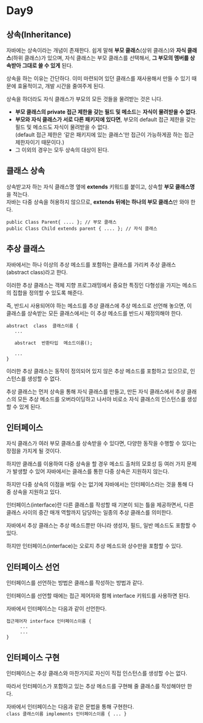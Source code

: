 Day9
====
## **상속(Inheritance)**   
자바에는 상속이라는 개념이 존재한다.
쉽게 말해  **부모 클래스**(상위 클래스)와  **자식 클래스**(하위 클래스)가 있으며, 자식 클래스는 부모 클래스를 선택해서,  **그 부모의 멤버를 상속받아 그대로 쓸 수 있게**  된다.

상속을 하는 이유는 간단하다. 이미 마련되어 있던 클래스를 재사용해서 만들 수 있기 때문에 효율적이고, 개발 시간을 줄여주게 된다.

상속을 하더라도 자식 클래스가 부모의 모든 것들을 물려받는 것은 니다.

-   **부모 클래스의 private 접근 제한을 갖는 필드 및 메소드**는  **자식이 물려받을 수 없다**.
-   **부모와 자식 클래스가 서로 다른 패키지에 있다면**, 부모의 default 접근 제한을 갖는 필드 및 메소드도 자식이 물려받을 수 없다.  
    (default 접근 제한은 ‘같은 패키지에 있는 클래스’만 접근이 가능하게끔 하는 접근 제한자이기 때문이다.)
-   그 이외의 경우는 모두 상속의 대상이 된다.   

## **클래스 상속**

상속받고자 하는 자식 클래스명 옆에  **extends**  키워드를 붙이고, 상속할  **부모 클래스명**을 적는다.  
자바는 다중 상속을 허용하지 않으므로,  **extends 뒤에는 하나의 부모 클래스**만 와야 한다.

```
public Class Parent{ .... }; // 부모 클래스
public Class Child extends parent { .... }; // 자식 클래스
```

## **추상 클래스**
자바에서는 하나 이상의 추상 메소드를 포함하는 클래스를 가리켜 추상 클래스(abstract class)라고 한다.

이러한 추상 클래스는 객체 지향 프로그래밍에서 중요한 특징인 다형성을 가지는 메소드의 집합을 정의할 수 있도록 해준다.

즉, 반드시 사용되어야 하는 메소드를 추상 클래스에 추상 메소드로 선언해 놓으면, 이 클래스를 상속받는 모든 클래스에서는 이 추상 메소드를 반드시 재정의해야 한다.
```
abstract  class  클래스이름 {
   ...

   abstract  반환타입  메소드이름();

   ...
}
```   
이러한 추상 클래스는 동작이 정의되어 있지 않은 추상 메소드를 포함하고 있으므로, 인스턴스를 생성할 수 없다.

추상 클래스는 먼저 상속을 통해 자식 클래스를 만들고, 만든 자식 클래스에서 추상 클래스의 모든 추상 메소드를 오버라이딩하고 나서야 비로소 자식 클래스의 인스턴스를 생성할 수 있게 된다.   

## **인터페이스**
자식 클래스가 여러 부모 클래스를 상속받을 수 있다면, 다양한 동작을 수행할 수 있다는 장점을 가지게 될 것이다.

하지만 클래스를 이용하여 다중 상속을 할 경우 메소드 출처의 모호성 등 여러 가지 문제가 발생할 수 있어 자바에서는 클래스를 통한 다중 상속은 지원하지 않는다.

하지만 다중 상속의 이점을 버릴 수는 없기에 자바에서는 인터페이스라는 것을 통해 다중 상속을 지원하고 있다.

인터페이스(interface)란 다른 클래스를 작성할 때 기본이 되는 틀을 제공하면서, 다른 클래스 사이의 중간 매개 역할까지 담당하는 일종의 추상 클래스를 의미한다.

자바에서 추상 클래스는 추상 메소드뿐만 아니라 생성자, 필드, 일반 메소드도 포함할 수 있다.

하지만 인터페이스(interface)는 오로지 추상 메소드와 상수만을 포함할 수 있다.   
## **인터페이스 선언**
인터페이스를 선언하는 방법은 클래스를 작성하는 방법과 같다.

인터페이스를 선언할 때에는 접근 제어자와 함께 interface 키워드를 사용하면 된다.

자바에서 인터페이스는 다음과 같이 선언한다.
```
접근제어자 interface 인터페이스이름 {
     ...
     ...
}
```
## **인터페이스 구현**
인터페이스는 추상 클래스와 마찬가지로 자신이 직접 인스턴스를 생성할 수는 없다.

따라서 인터페이스가 포함하고 있는 추상 메소드를 구현해 줄 클래스를 작성해야만 한다.

자바에서 인터페이스는 다음과 같은 문법을 통해 구현한다.   
`class 클래스이름 implements 인터페이스이름 { ... }`
